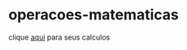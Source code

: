 # operacoes-matematicas
clique [aqui](https://gustavoluisdo.github.io/operacoes-matematicas/) para seus calculos

